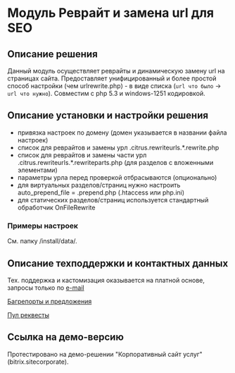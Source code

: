 
# Модуль Реврайт и замена url для SEO

## Описание решения

Данный модуль осуществляет реврайты и динамическую замену url на страницах сайта. Предоставляет унифицированный и более простой способ настройки (чем urlrewrite.php) - в виде списка (`url что было` -> `url что нужно`). Совместим с php 5.3 и windows-1251 кодировкой.

## Описание установки и настройки решения

- привязка настроек по домену (домен указывается в названии файла настроек)
- список для реврайтов и замены урл .citrus.rewriteurls.*.rewrite.php
- список для реврайтов и замены части урл  .citrus.rewriteurls.*.rewriteparts.php (для разделов с вложенными элементами)
- параметры урла перед проверкой отбрасываются (опционально)
- для виртуальных разделов/страниц нужно настроить auto_prepend_file = .prepend.php (.htaccess или php.ini)
- для статических разделов/страниц используется стандартный обработчик OnFileRewrite

### Примеры настроек 

Cм. папку /install/data/.

## Описание техподдержки и контактных данных

Тех. поддержка и кастомизация оказывается на платной основе, запросы только по [e-mail](mailto:rivetweb@yandex.ru)

[Багрепорты и предложения](https://github.com/rivetweb/citrus.rewriteurls/issues)

[Пул реквесты](https://github.com/rivetweb/citrus.rewriteurls/pulls)

## Ссылка на демо-версию

Протестировано на демо-решении "Корпоративный сайт услуг" (bitrix.sitecorporate).
